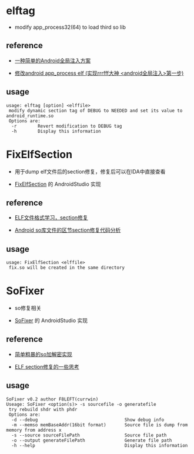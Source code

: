 
# elftag

* modify app_process32(64) to load third so lib

## reference

* [一种简单的Android全局注入方案](https://bbs.pediy.com/thread-224191.htm)

* [修改android app_process elf (实现rrrfff大神 <android全局注入>第一步)](https://bbs.pediy.com/thread-224297.htm)

## usage

```
usage: elftag [option] <elffile>
 modify dynamic section tag of DEBUG to NEEDED and set its value to android_runtime.so
 Options are:
  -r        Revert modification to DEBUG tag
  -h        Display this information
```

# FixElfSection

* 用于dump elf文件后的section修复，修复后可以在IDA中直接查看

* [FixElfSection](https://github.com/WangYinuo/FixElfSection) 的 AndroidStudio 实现

## reference

* [ELF文件格式学习，section修复](https://blog.csdn.net/yi_nuo_wang/article/details/72626846)

* [Android so库文件的区节section修复代码分析](https://blog.csdn.net/qq1084283172/article/details/78818917)

## usage

```shell
usage: FixElfSection <elffile>
 fix.so will be created in the same directory
```

# SoFixer

* so修复相关

* [SoFixer](https://github.com/F8LEFT/SoFixer) 的 AndroidStudio 实现

## reference

* [简单粗暴的so加解密实现](https://bbs.pediy.com/thread-191649.htm)

* [ELF section修复的一些思考](https://bbs.pediy.com/thread-192874.htm=%3E)

## usage

```shell
SoFixer v0.2 author F8LEFT(currwin)
Useage: SoFixer <option(s)> -s sourcefile -o generatefile
 try rebuild shdr with phdr
 Options are:
  -d --debug                                 Show debug info
  -m --memso memBaseAddr(16bit format)       Source file is dump from memory from address x
  -s --source sourceFilePath                 Source file path
  -o --output generateFilePath               Generate file path
  -h --help                                  Display this information
```